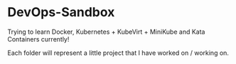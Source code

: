 # DevOps-Sandbox
Trying to learn Docker, Kubernetes + KubeVirt + MiniKube and Kata Containers currently!

Each folder will represent a little project that I have worked on / working on.